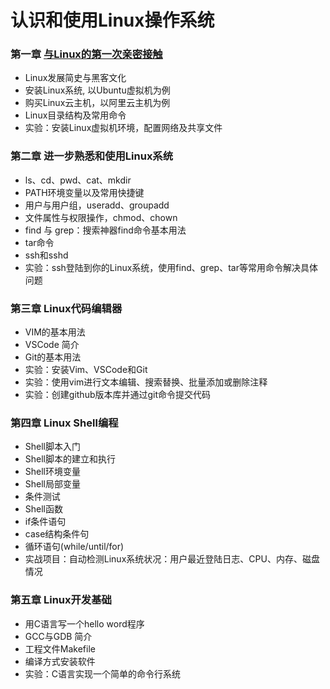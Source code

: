 # 认识和使用Linux操作系统

### 第一章 [与Linux的第一次亲密接触](https://github.com/mengning/linuxkernel/raw/master/1与Linux的第一次亲密接触.pdf)

* Linux发展简史与黑客文化 
* 安装Linux系统, 以Ubuntu虚拟机为例
* 购买Linux云主机，以阿里云主机为例
* Linux目录结构及常用命令
* 实验：安装Linux虚拟机环境，配置网络及共享文件

### 第二章 进一步熟悉和使用Linux系统

* ls、cd、pwd、cat、mkdir
* PATH环境变量以及常用快捷键
* 用户与用户组，useradd、groupadd
* 文件属性与权限操作，chmod、chown
* find 与 grep：搜索神器find命令基本用法
* tar命令
* ssh和sshd
* 实验：ssh登陆到你的Linux系统，使用find、grep、tar等常用命令解决具体问题

### 第三章 Linux代码编辑器
* VIM的基本用法
* VSCode 简介
* Git的基本用法
* 实验：安装Vim、VSCode和Git
* 实验：使用vim进行文本编辑、搜索替换、批量添加或删除注释
* 实验：创建github版本库并通过git命令提交代码

### 第四章 Linux Shell编程

* Shell脚本入门
* Shell脚本的建立和执行
* Shell环境变量
* Shell局部变量
* 条件测试
* Shell函数
* if条件语句
* case结构条件句
* 循环语句(while/until/for)
* 实战项目：自动检测Linux系统状况：用户最近登陆日志、CPU、内存、磁盘情况

### 第五章 Linux开发基础

* 用C语言写一个hello word程序
* GCC与GDB 简介
* 工程文件Makefile
* 编译方式安装软件
* 实验：C语言实现一个简单的命令行系统  
